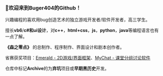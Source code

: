 ### 🌈欢迎来到Buger404的Github！

兴趣编程的喜欢用bug创造艺术的独立游戏开发者/软件开发者，高三学生。

擅长**vb6**/**c#**和**ui设计**，对**c++**，**html+css**，**js**，**python**，**java**等编程语言也有一点了解。

**《森之零点》** 的总制作、程序制作、界面设计和剧本创作者。

省赛获奖项目：[Emerald - 2D游戏/界面框架](https://github.com/buger404/Emerald)、[MyChat - 课堂分组讨论软件](https://github.com/buger404/MyChat_kc)

仓库中标记**Archive**的为**弃坑**项目或**早期黑历史**开发。
